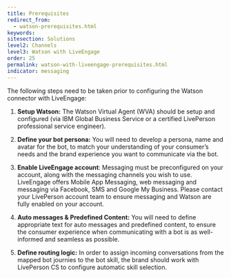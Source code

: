 ```yaml
---
title: Prerequisites
redirect_from:
  - watson-prerequisites.html
keywords:
sitesection: Solutions
level2: Channels
level3: Watson with LiveEngage
order: 25
permalink: watson-with-liveengage-prerequisites.html
indicator: messaging
---
```


The following steps need to be taken prior to configuring the Watson connector with LiveEngage:

1. **Setup Watson:** The Watson Virtual Agent (WVA) should be setup and configured (via IBM Global Business Service or a certified LivePerson professional service engineer).

2. **Define your bot persona:** You will need to develop a persona, name and avatar for the bot, to match your understanding of your consumer’s needs and the brand experience you want to communicate via the bot.

3. **Enable LiveEngage account**: Messaging must be preconfigured on your account, along with the messaging channels you wish to use. LiveEngage offers Mobile App Messaging, web messaging and messaging via Facebook, SMS and Google My Business. Please contact your LivePerson account team to ensure messaging and Watson are fully enabled on your account.

4. **Auto messages & Predefined Content:** You will need to define appropriate text for auto messages and predefined content, to ensure the consumer experience when communicating with a bot is as well-informed and seamless as possible.

5. **Define routing logic:** In order to assign incoming conversations from the mapped bot journies to the bot skill, the brand should work with LivePerson CS to configure automatic skill selection.
